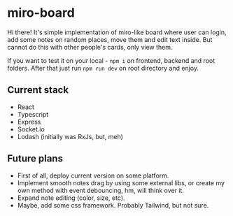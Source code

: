 # miro-board
Hi there!
It's simple implementation of miro-like board where user can login, add some notes on random places, move them and edit text inside. But cannot do this with other people's cards, only view them.

If you want to test it on your local - `npm i` on frontend, backend and root folders. After that just run `npm run dev` on root directory and enjoy.

## Current stack
- React
- Typescript
- Express
- Socket.io
- Lodash (initially was RxJs, but, meh)

## Future plans
- First of all, deploy current version on some platform.
- Implement smooth notes drag by using some external libs, or create my own method with event debouncing, hm, will think over it.
- Expand note editing (color, size, etc).
- Maybe, add some css framework. Probably Tailwind, but not sure.
